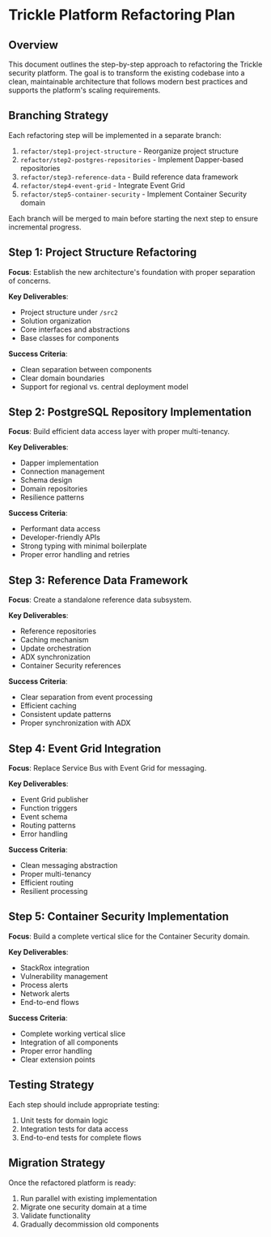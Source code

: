 # Trickle Platform Refactoring Plan

## Overview

This document outlines the step-by-step approach to refactoring the Trickle security platform. The goal is to transform the existing codebase into a clean, maintainable architecture that follows modern best practices and supports the platform's scaling requirements.

## Branching Strategy

Each refactoring step will be implemented in a separate branch:

1. `refactor/step1-project-structure` - Reorganize project structure
2. `refactor/step2-postgres-repositories` - Implement Dapper-based repositories
3. `refactor/step3-reference-data` - Build reference data framework
4. `refactor/step4-event-grid` - Integrate Event Grid
5. `refactor/step5-container-security` - Implement Container Security domain

Each branch will be merged to main before starting the next step to ensure incremental progress.

## Step 1: Project Structure Refactoring

**Focus**: Establish the new architecture's foundation with proper separation of concerns.

**Key Deliverables**:
- Project structure under `/src2`
- Solution organization
- Core interfaces and abstractions
- Base classes for components

**Success Criteria**:
- Clean separation between components
- Clear domain boundaries
- Support for regional vs. central deployment model

## Step 2: PostgreSQL Repository Implementation

**Focus**: Build efficient data access layer with proper multi-tenancy.

**Key Deliverables**:
- Dapper implementation
- Connection management
- Schema design
- Domain repositories
- Resilience patterns

**Success Criteria**:
- Performant data access
- Developer-friendly APIs
- Strong typing with minimal boilerplate
- Proper error handling and retries

## Step 3: Reference Data Framework

**Focus**: Create a standalone reference data subsystem.

**Key Deliverables**:
- Reference repositories
- Caching mechanism
- Update orchestration
- ADX synchronization
- Container Security references

**Success Criteria**:
- Clear separation from event processing
- Efficient caching
- Consistent update patterns
- Proper synchronization with ADX

## Step 4: Event Grid Integration

**Focus**: Replace Service Bus with Event Grid for messaging.

**Key Deliverables**:
- Event Grid publisher
- Function triggers
- Event schema
- Routing patterns
- Error handling

**Success Criteria**:
- Clean messaging abstraction
- Proper multi-tenancy
- Efficient routing
- Resilient processing

## Step 5: Container Security Implementation

**Focus**: Build a complete vertical slice for the Container Security domain.

**Key Deliverables**:
- StackRox integration
- Vulnerability management
- Process alerts
- Network alerts
- End-to-end flows

**Success Criteria**:
- Complete working vertical slice
- Integration of all components
- Proper error handling
- Clear extension points

## Testing Strategy

Each step should include appropriate testing:

1. Unit tests for domain logic
2. Integration tests for data access
3. End-to-end tests for complete flows

## Migration Strategy

Once the refactored platform is ready:

1. Run parallel with existing implementation
2. Migrate one security domain at a time
3. Validate functionality
4. Gradually decommission old components
